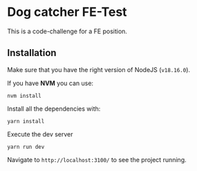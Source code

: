 # Dog catcher FE-Test
This is a code-challenge for a FE position.

## Installation
Make sure that you have the right version of NodeJS (`v18.16.0`).

If you have **NVM** you can use:
```
nvm install
```

Install all the dependencies with:
```
yarn install
```

Execute the dev server
```
yarn run dev
```

Navigate to `http://localhost:3100/` to see the project running.
